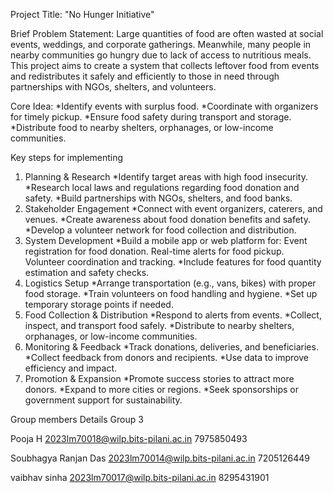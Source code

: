 Project Title: "No Hunger Initiative" 

Brief Problem Statement: 
Large quantities of food are often wasted at social events, weddings, and corporate gatherings. Meanwhile, many people in nearby communities go hungry due to lack of access to nutritious meals. This project aims to create a system that collects leftover food from events and redistributes it safely and efficiently to those in need through partnerships with NGOs, shelters, and volunteers.

Core Idea: 
  *Identify events with surplus food. 
  *Coordinate with organizers for timely pickup. 
  *Ensure food safety during transport and storage. 
  *Distribute food to nearby shelters, orphanages, or low-income communities.
  
  Key steps for implementing 
  1. Planning & Research
     *Identify target areas with high food insecurity.
     *Research local laws and regulations regarding food donation and safety.
     *Build partnerships with NGOs, shelters, and food banks.
  2. Stakeholder Engagement
     *Connect with event organizers, caterers, and venues.
     *Create awareness about food donation benefits and safety.
     *Develop a volunteer network for food collection and distribution.
  3. System Development
     *Build a mobile app or web platform for:
         Event registration for food donation.
         Real-time alerts for food pickup.
         Volunteer coordination and tracking.
     *Include features for food quantity estimation and safety checks.
  4. Logistics Setup
     *Arrange transportation (e.g., vans, bikes) with proper food storage.
     *Train volunteers on food handling and hygiene.
     *Set up temporary storage points if needed.
  5. Food Collection & Distribution
     *Respond to alerts from events.
     *Collect, inspect, and transport food safely.
     *Distribute to nearby shelters, orphanages, or low-income communities.
  6. Monitoring & Feedback
     *Track donations, deliveries, and beneficiaries.
     *Collect feedback from donors and recipients.
     *Use data to improve efficiency and impact.
  7. Promotion & Expansion
     *Promote success stories to attract more donors.
     *Expand to more cities or regions.
     *Seek sponsorships or government support for sustainability.





Group members Details 
Group 3 

Pooja H 
2023lm70018@wilp.bits-pilani.ac.in
7975850493

Soubhagya Ranjan Das 
2023lm70014@wilp.bits-pilani.ac.in 
7205126449 

vaibhav sinha 
2023lm70017@wilp.bits-pilani.ac.in 
8295431901
